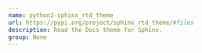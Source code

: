 ```yaml
---
name: python2-sphinx_rtd_theme
url: https://pypi.org/project/sphinx_rtd_theme/#files
description: Read the Docs theme for Sphinx.
group: None
---
```

